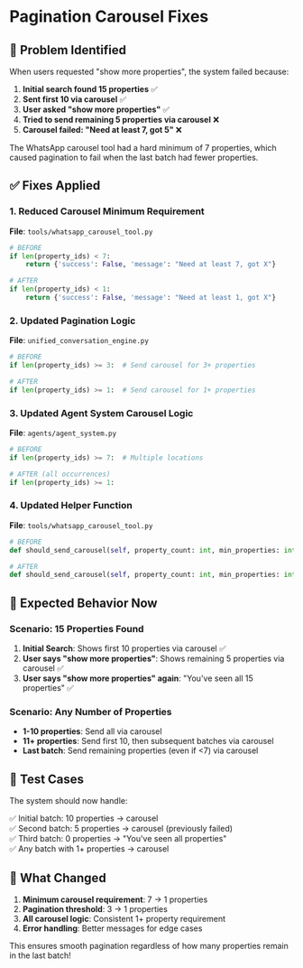 # Pagination Carousel Fixes

## 🚨 Problem Identified

When users requested "show more properties", the system failed because:

1. **Initial search found 15 properties** ✅
2. **Sent first 10 via carousel** ✅ 
3. **User asked "show more properties"** ✅
4. **Tried to send remaining 5 properties via carousel** ❌
5. **Carousel failed: "Need at least 7, got 5"** ❌

The WhatsApp carousel tool had a hard minimum of 7 properties, which caused pagination to fail when the last batch had fewer properties.

## ✅ Fixes Applied

### 1. Reduced Carousel Minimum Requirement

**File**: `tools/whatsapp_carousel_tool.py`

```python
# BEFORE
if len(property_ids) < 7:
    return {'success': False, 'message': "Need at least 7, got X"}

# AFTER  
if len(property_ids) < 1:
    return {'success': False, 'message': "Need at least 1, got X"}
```

### 2. Updated Pagination Logic

**File**: `unified_conversation_engine.py`

```python
# BEFORE
if len(property_ids) >= 3:  # Send carousel for 3+ properties

# AFTER
if len(property_ids) >= 1:  # Send carousel for 1+ properties
```

### 3. Updated Agent System Carousel Logic

**File**: `agents/agent_system.py`

```python
# BEFORE
if len(property_ids) >= 7:  # Multiple locations

# AFTER (all occurrences)
if len(property_ids) >= 1:
```

### 4. Updated Helper Function

**File**: `tools/whatsapp_carousel_tool.py`

```python
# BEFORE
def should_send_carousel(self, property_count: int, min_properties: int = 7)

# AFTER
def should_send_carousel(self, property_count: int, min_properties: int = 1)
```

## 🎯 Expected Behavior Now

### Scenario: 15 Properties Found

1. **Initial Search**: Shows first 10 properties via carousel ✅
2. **User says "show more properties"**: Shows remaining 5 properties via carousel ✅
3. **User says "show more properties" again**: "You've seen all 15 properties" ✅

### Scenario: Any Number of Properties

- **1-10 properties**: Send all via carousel
- **11+ properties**: Send first 10, then subsequent batches via carousel
- **Last batch**: Send remaining properties (even if <7) via carousel

## 🧪 Test Cases

The system should now handle:

✅ Initial batch: 10 properties → carousel  
✅ Second batch: 5 properties → carousel (previously failed)  
✅ Third batch: 0 properties → "You've seen all properties"  
✅ Any batch with 1+ properties → carousel  

## 🔄 What Changed

1. **Minimum carousel requirement**: 7 → 1 properties
2. **Pagination threshold**: 3 → 1 properties  
3. **All carousel logic**: Consistent 1+ property requirement
4. **Error handling**: Better messages for edge cases

This ensures smooth pagination regardless of how many properties remain in the last batch!

